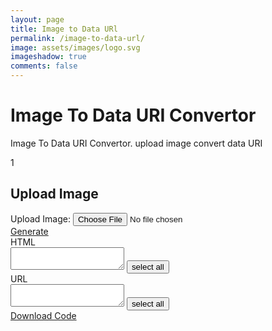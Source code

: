 ```yaml
---
layout: page
title: Image to Data URl
permalink: /image-to-data-url/
image: assets/images/logo.svg
imageshadow: true
comments: false
---
```



<h1 class="h-text">Image To Data URI Convertor</h1>
<div class="chr-div-btn"></div>
<p class="hp-text">Image To Data URI Convertor. upload image convert data URI</p>
<div class="comment-cnt-up">
<div class="share_box">
<div class="fb-like" id="fb-like" data-layout="button_count" data-action="like" data-show-faces="false" data-share="true" data-href="/html/image-to-data-uri-converter"></div>
</div>
<div id="total-comments">
<span></span>
</div>
</div>
<form id="rst" name="rst">
<div class="bl_bx">
<div class="bl_bxhd">
<div class="bl_bxhl">1</div>
<div class="bl_bxhc">
<h2>Upload Image</h2>
<a href="#" class="bx_min icn twe_icn i-min"></a>
</div>
<div class="bl_bxhr"><div class="loading-hcg sgif"></div></div>
</div>
<div class="bc_bxbd">
<div class="up-imgs">Upload Image: <input name="image" type="file" class="image" id="choose" accept="image/*"><div id="ldimg" style="display: none;">Loading...</div></div>
<div class="m-div">
<div id="img-ld-dv"></div>
</div>
</div>
</div>
<div class="btn-blue">
<a href="#" class="slkt blue-btn" id="generate"><span><i class="i-grw icn twe_icn"></i></span>Generate</a>
</div>
<div class="code-box">
<div class="code-box-hed">
<div><div class="code-box-code">HTML</div></div>
<div>
<a href="#" class="dwn_code" data-id="html" title="Download code"><i class="fa fa-download"></i></a>
<a href="#" class="copy_code" data-target="code_html" data-id="html" title="copy code"><i class="fa fa-copy"></i></a>
</div>
</div>
<div class="code-box-cnt">
<textarea class="code_textarea" id="code_html" aria-label="HTML code"></textarea>
<button class="code_selectall" data-id="code_html" type="button">select all</button>
</div>
</div>
<div class="code-box">
<div class="code-box-hed">
<div><div class="code-box-code">URL</div></div>
<div>
<a href="#" class="dwn_code" data-id="link" title="Download code"><i class="fa fa-download"></i></a>
<a href="#" class="copy_code" data-target="code_url" data-id="link" title="copy code"><i class="fa fa-copy"></i></a>
</div></div>
<div class="code-box-cnt">
<textarea class="code_textarea" id="code_url" aria-label="HTML code"></textarea>
<button class="code_selectall" data-id="code_url" type="button">select all</button>
</div>
</div>
<div class="opt_btns">
<a href="#" id="code-dwnload" class="i_btn w_bg slkt"><span class="icn twe_icn i-dwn"></span>Download Code</a></div>
